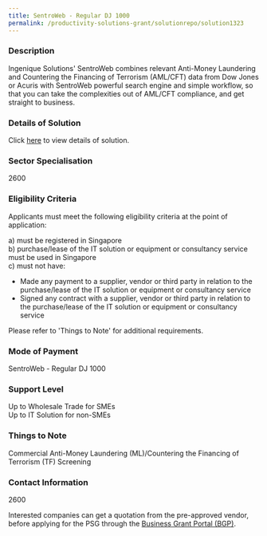 ```yaml
---
title: SentroWeb - Regular DJ 1000
permalink: /productivity-solutions-grant/solutionrepo/solution1323
---
```


### Description

Ingenique Solutions' SentroWeb combines relevant Anti-Money Laundering and Countering the Financing of Terrorism (AML/CFT) data from Dow Jones or Acuris with SentroWeb powerful search engine and simple workflow, so that you can take the complexities out of AML/CFT compliance, and get straight to business.

### Details of Solution

Click <a href='Ingenique Solutions Pte Ltd' target='_blank' rel='noopener'>here</a> to view details of solution.

### Sector Specialisation

 2600 

### Eligibility Criteria

Applicants must meet the following eligibility criteria at the point of application:

a) must be registered in Singapore <br>
b) purchase/lease of the IT solution or equipment or consultancy service must be used in Singapore <br>
c) must not have:
- Made any payment to a supplier, vendor or third party in relation to the purchase/lease of the IT solution or equipment or consultancy service
- Signed any contract with a supplier, vendor or third party in relation to the purchase/lease of the IT solution or equipment or consultancy service

Please refer to 'Things to Note' for additional requirements.

### Mode of Payment
SentroWeb - Regular DJ 1000

### Support Level
Up to Wholesale Trade for SMEs <br>
Up to IT Solution for non-SMEs

### Things to Note
Commercial Anti-Money Laundering (ML)/Countering the Financing of Terrorism (TF) Screening

### Contact Information
2600

Interested companies can get a quotation from the pre-approved vendor, before applying for the PSG through the <a target='_blank' rel='noopener' href='https://www.businessgrants.gov.sg/'>Business Grant Portal (BGP)</a>.
